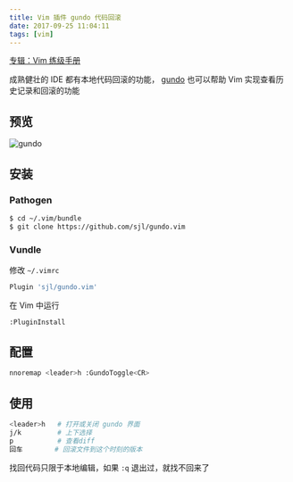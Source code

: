 ```yaml
---
title: Vim 插件 gundo 代码回滚
date: 2017-09-25 11:04:11
tags: [vim]
---
```


[专辑：Vim 练级手册](/vim)

成熟健壮的 IDE 都有本地代码回滚的功能，
[gundo](https://github.com/sjl/gundo.vim) 也可以帮助 Vim 实现查看历史记录和回滚的功能

<!-- more -->
<!-- toc -->
## 预览
![gundo](/images/gundo.gif)
## 安装
### Pathogen
```bash
$ cd ~/.vim/bundle
$ git clone https://github.com/sjl/gundo.vim
```

### Vundle
修改 `~/.vimrc`
```bash
Plugin 'sjl/gundo.vim'
```
在 Vim 中运行
```bash
:PluginInstall
```

## 配置
```bash
nnoremap <leader>h :GundoToggle<CR>
```

## 使用
```bash
<leader>h   # 打开或关闭 gundo 界面
j/k         # 上下选择
p           # 查看diff
回车        # 回滚文件到这个时刻的版本
```
找回代码只限于本地编辑，如果 `:q` 退出过，就找不回来了

